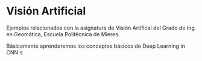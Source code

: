 # Visión Artificial
Ejemplos relacionados con la asignatura de Visión Artifical del Grado de Ing. en Geomática, Escuela Politécnica de Mieres.

Básicamente aprenderemos los conceptos básicos de Deep Learning in CNN´s 
